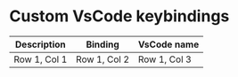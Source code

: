 # Custom VsCode keybindings

| Description | Binding | VsCode name |
| -------------- | -------------- | -------------- |
| Row 1, Col 1   | Row 1, Col 2   | Row 1, Col 3   |
